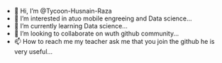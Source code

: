 - 👋 Hi, I’m @Tycoon-Husnain-Raza
- 👀 I’m interested in atuo mobile engreeing and Data science...
- 🌱 I’m currently learning Data science...
- 💞️ I’m looking to collaborate on wuth github community...
- 📫 How to reach me my teacher ask me that you join the github he is very useful...

<!---
Tycoon-Husnain-Raza/Tycoon-Husnain-Raza is a ✨ special ✨ repository because its `README.md` (this file) appears on your GitHub profile.
You can click the Preview link to take a look at your changes.
--->
